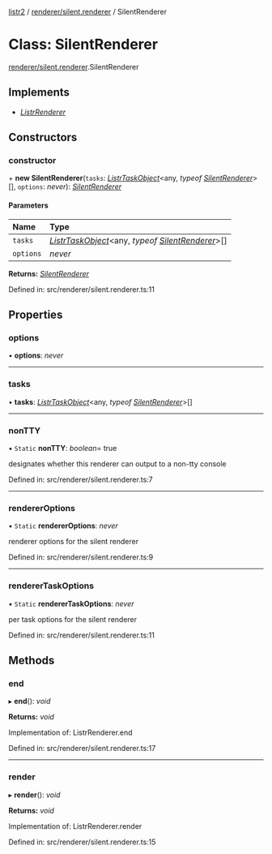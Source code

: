 [listr2](../README.md) / [renderer/silent.renderer](../modules/renderer_silent_renderer.md) / SilentRenderer

# Class: SilentRenderer

[renderer/silent.renderer](../modules/renderer_silent_renderer.md).SilentRenderer

## Implements

- [*ListrRenderer*](index.listrrenderer.md)

## Constructors

### constructor

\+ **new SilentRenderer**(`tasks`: [*ListrTaskObject*](index.listrtaskobject.md)<any, *typeof* [*SilentRenderer*](renderer_silent_renderer.silentrenderer.md)\>[], `options`: *never*): [*SilentRenderer*](renderer_silent_renderer.silentrenderer.md)

#### Parameters

| Name | Type |
| :------ | :------ |
| `tasks` | [*ListrTaskObject*](index.listrtaskobject.md)<any, *typeof* [*SilentRenderer*](renderer_silent_renderer.silentrenderer.md)\>[] |
| `options` | *never* |

**Returns:** [*SilentRenderer*](renderer_silent_renderer.silentrenderer.md)

Defined in: src/renderer/silent.renderer.ts:11

## Properties

### options

• **options**: *never*

___

### tasks

• **tasks**: [*ListrTaskObject*](index.listrtaskobject.md)<any, *typeof* [*SilentRenderer*](renderer_silent_renderer.silentrenderer.md)\>[]

___

### nonTTY

▪ `Static` **nonTTY**: *boolean*= true

designates whether this renderer can output to a non-tty console

Defined in: src/renderer/silent.renderer.ts:7

___

### rendererOptions

▪ `Static` **rendererOptions**: *never*

renderer options for the silent renderer

Defined in: src/renderer/silent.renderer.ts:9

___

### rendererTaskOptions

▪ `Static` **rendererTaskOptions**: *never*

per task options for the silent renderer

Defined in: src/renderer/silent.renderer.ts:11

## Methods

### end

▸ **end**(): *void*

**Returns:** *void*

Implementation of: ListrRenderer.end

Defined in: src/renderer/silent.renderer.ts:17

___

### render

▸ **render**(): *void*

**Returns:** *void*

Implementation of: ListrRenderer.render

Defined in: src/renderer/silent.renderer.ts:15
